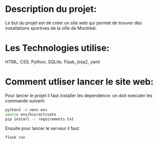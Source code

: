 # Description du projet:
Le but du projet est de créer un site web qui permet de trouver des installations sportives de la ville de Montréal.

# Les Technologies utilise:
HTML, CSS, Python, SQLite, Flask, jinja2, yaml

# Comment utliser lancer le site web:
Pour lancer le projet il faut installer les dependence:
on doit executer les commande suivant:
```sh
python3 -m venv env
source env/bin/activate
pip install -r requirements.txt
```
Ensuite pour lancer le serveur il faut:
```sh
flask run
```
